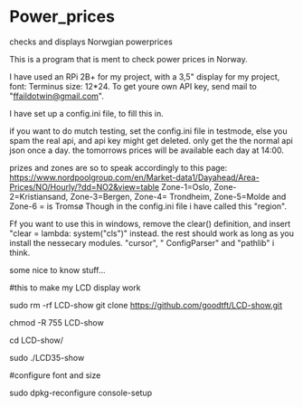 # Power_prices
checks and displays Norwgian powerprices

This is a program that is ment to check power prices in Norway.

I have used an RPi 2B+ for my project, with a 3,5" display for my project, font: Terminus size: 12*24.
To get youre own API key, send mail to "ffaildotwin@gmail.com".

I have set up a config.ini file, to fill this in.

if you want to do mutch testing, set the config.ini file in testmode, else you spam the real api, and api key might get deleted.
only get the the normal api json once a day. the tomorrows prices will be available each day at 14:00.

prizes and zones are so to speak accordingly to this page:
https://www.nordpoolgroup.com/en/Market-data1/Dayahead/Area-Prices/NO/Hourly/?dd=NO2&view=table
Zone-1=Oslo, Zone-2=Kristiansand, Zone-3=Bergen, Zone-4= Trondheim, Zone-5=Molde and Zone-6 = is Tromsø
Though in the config.ini file i have called this "region".


Ff you want to use this in windows, remove the clear() definition, and insert "clear = lambda: system("cls")" instead.
the rest should work  as long as you install the nessecary modules.
"cursor", " ConfigParser" and "pathlib" i think.




some nice to know stuff...


#this to make my LCD display work

sudo rm -rf LCD-show
git clone https://github.com/goodtft/LCD-show.git

chmod -R 755 LCD-show

cd LCD-show/

sudo ./LCD35-show


#configure font and size

sudo dpkg-reconfigure console-setup

